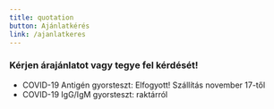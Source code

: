 ```yaml
---
title: quotation
button: Ajánlatkérés
link: /ajanlatkeres
---
```

### Kérjen árajánlatot vagy tegye fel kérdését!

* COVID-19 Antigén gyorsteszt: Elfogyott! Szállítás november 17-től
* COVID-19 IgG/IgM gyorsteszt: raktárról